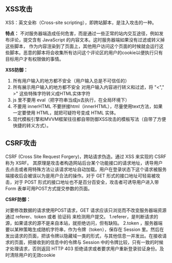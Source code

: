 ## XSS攻击
XSS：英文全称（Cross-site scripting），即跨站脚本，是注入攻击的一种。

**特点：**
不对服务器端造成任何危害，而是通过一些正常的站内交互途径，例如发布评论，提交含有 JavaScript 的内容文本。这时服务器端如果没有过滤或转义掉这些脚本，
作为内容渲染到了页面上，其他用户访问这个页面的时候就会运行这些脚本。恶意的脚本将会收集所有访问这个评论区的用户的cookie以便执行只有目标用户才有权限做的事情。

**XSS防御：**
1. 所有用户输入的地方都不安全（用户输入总是不可信任的）
2. 所有展示用户输入的地方都不安全
对用户输入内容进行转义和过滤，将 "<"," >" 这些特殊字符转义成HTML实体字符
3. js 里不要用 eval（把字符串当成js去执行，在全局环境下）
4. 不要用 innerHTML
不要拼接html（innerHTML），尽量使用text方法，如果一定要使用 HTML，就把可疑符号变成 HTML 实体。
5. 现代模板引擎和MVVM框架往往都自带防御XSS攻击的模板写法（自带了方便快捷的转义方式）。

## CSRF攻击
CSRF (Cross Site Request Forgery)，跨站请求伪造。通过 XSS 来实现的 CSRF 称为 XSRF。
其原理是攻击者构造网站后台某个功能接口的请求地址，诱导用户去点击或者用特殊方法让该请求地址自动加载。用户在登录状态下这个请求被服务端接收后会被误以为是用户合法的操作。对于 GET 形式的接口地址可轻易被攻击，对于 POST 形式的接口地址也不是百分百安全，攻击者可诱导用户进入带 Form 表单可用POST方式提交参数的页面。

**CSRF防御：**

对要修改数据的请求使用POST请求，GET 请求应该只浏览而不改变服务器端资源
通过 referer、token 或者 验证码 来检测用户提交。
1.referer，是判断请求的源，如果请求的源不是来自本站，就拒绝访问，但有缺陷。
2.token ，服务器端要以某种策略生成随机字符串，作为令牌（token），保存在 Session 里。然后在发出请求的页面，把该令牌以隐藏域一类的形式，与其他信息一并发出。在接收请求的页面，把接收到的信息中的令牌与 Session 中的令牌比较，只有一致的时候才处理请求，否则返回 HTTP 403 拒绝请求或者要求用户重新登录验证身份。及时清除用户的无效cookie

